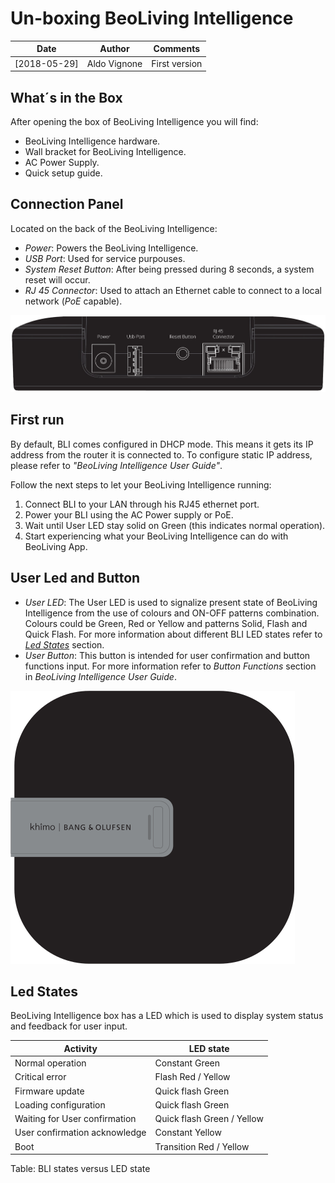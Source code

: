 # Un-boxing BeoLiving Intelligence

|    Date      | Author       | Comments             |
|--------------|--------------|----------------------|
| [2018-05-29] | Aldo Vignone | First version        |    

## What´s in the Box

After opening the box of BeoLiving Intelligence you will find:

+ BeoLiving Intelligence hardware.
+ Wall bracket for BeoLiving Intelligence.
+ AC Power Supply.
+ Quick setup guide.

## Connection Panel

Located on the back of the BeoLiving Intelligence:

+ *Power*: Powers the BeoLiving Intelligence. 
+ *USB Port*: Used for service purpouses.
+ *System Reset Button*: After being pressed during 8 seconds, a system reset will occur.
+ *RJ 45 Connector*: Used to attach an Ethernet cable to connect to a local network (*PoE* capable). 

![Ports](pictures/ports.png)

## First run

By default, BLI comes configured in DHCP mode. This means it gets its IP address from the router it is connected to. To configure static IP address, please refer to _"BeoLiving Intelligence User Guide"_.

Follow the next steps to let your BeoLiving Intelligence running:

1. Connect BLI to your LAN through his RJ45 ethernet port.
2. Power your BLI using the AC Power supply or PoE.
3. Wait until User LED stay solid on Green (this indicates normal operation).
4. Start experiencing what your BeoLiving Intelligence can do with BeoLiving App.

## User Led and Button

+ *User LED*: The User LED is used to signalize present state of BeoLiving Intelligence from the use of colours and ON-OFF patterns combination. Colours could be Green, Red or Yellow and patterns Solid, Flash and Quick Flash. For more information about different BLI LED states refer to [*Led States*](#led-states) section.
+ *User Button*: This button is intended for user confirmation and button functions input. For more information refer to _Button Functions_ section in _BeoLiving Intelligence User Guide_.

![Ports](pictures/bli.png)

## Led States

BeoLiving Intelligence box has a LED which is used to display system status
and feedback for user input.

| Activity                       | LED state                  |
|--------------------------------|----------------------------|
| Normal operation               | Constant Green             |
| Critical error                 | Flash Red / Yellow         |
| Firmware update                | Quick flash Green          |
| Loading configuration          | Quick flash Green          |
| Waiting for User confirmation  | Quick flash Green / Yellow |
| User confirmation acknowledge  | Constant Yellow            |
| Boot                           | Transition Red / Yellow    |

Table: BLI states versus LED state
